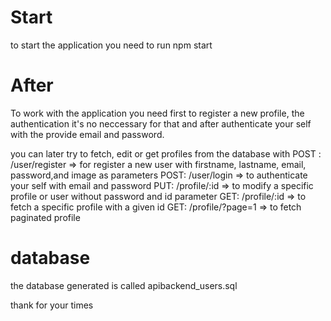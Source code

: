 # Start

to start the application you need to run npm start

# After

To work with the application you need first to register a new profile, the authentication it's no neccessary for that and after authenticate your self with the provide email and password.

you can later try to fetch, edit or get profiles from the database with
POST : /user/register => for register a new user with firstname, lastname, email, password,and image as parameters
POST: /user/login => to authenticate your self with email and password
PUT: /profile/:id => to modify a specific profile or user without password and id parameter
GET: /profile/:id => to fetch a specific profile with a given id
GET: /profile/?page=1 => to fetch paginated profile

# database

the database generated is called apibackend_users.sql

thank for your times
